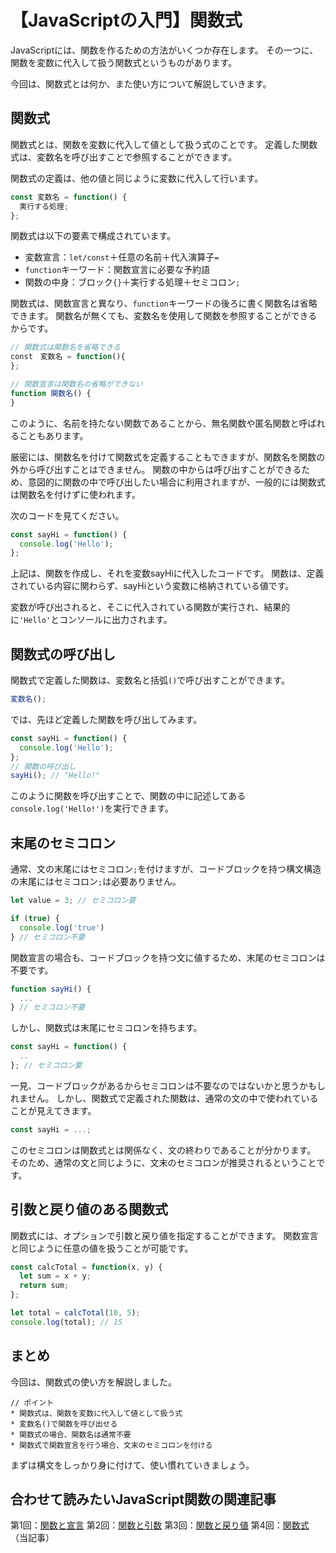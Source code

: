 # 【JavaScriptの入門】関数式

JavaScriptには、関数を作るための方法がいくつか存在します。
その一つに、関数を変数に代入して扱う関数式というものがあります。

今回は、関数式とは何か、また使い方について解説していきます。

## 関数式
関数式とは、関数を変数に代入して値として扱う式のことです。
定義した関数式は、変数名を呼び出すことで参照することができます。

関数式の定義は、他の値と同じように変数に代入して行います。
```javascript
const 変数名 = function() {
  実行する処理;
};
```
関数式は以下の要素で構成されています。
* 変数宣言：```let/const```＋任意の名前＋代入演算子```=```
* ```function```キーワード：関数宣言に必要な予約語
* 関数の中身：ブロック```{}```＋実行する処理＋セミコロン```;```

関数式は、関数宣言と異なり、```function```キーワードの後ろに書く関数名は省略できます。
関数名が無くても、変数名を使用して関数を参照することができるからです。
```javascript
// 関数式は関数名を省略できる
const　変数名 = function(){
};

// 関数宣言は関数名の省略ができない
function 関数名() {
}
```
このように、名前を持たない関数であることから、無名関数や匿名関数と呼ばれることもあります。

厳密には、関数名を付けて関数式を定義することもできますが、関数名を関数の外から呼び出すことはできません。
関数の中からは呼び出すことができるため、意図的に関数の中で呼び出したい場合に利用されますが、一般的には関数式は関数名を付けずに使われます。

次のコードを見てください。
```javascript
const sayHi = function() {
  console.log('Hello');
};
```
上記は、関数を作成し、それを変数sayHiに代入したコードです。
関数は、定義されている内容に関わらず、sayHiという変数に格納されている値です。

変数が呼び出されると、そこに代入されている関数が実行され、結果的に```'Hello'```とコンソールに出力されます。

## 関数式の呼び出し
関数式で定義した関数は、変数名と括弧```()```で呼び出すことができます。
```javascript
変数名();
```

では、先ほど定義した関数を呼び出してみます。
```javascript
const sayHi = function() {
  console.log('Hello');
};
// 関数の呼び出し
sayHi(); // "Hello!"
```

このように関数を呼び出すことで、関数の中に記述してある```console.log('Hello!')```を実行できます。

## 末尾のセミコロン
通常、文の末尾にはセミコロン```;```を付けますが、コードブロックを持つ構文構造の末尾にはセミコロン```;```は必要ありません。
```javascript
let value = 3; // セミコロン要

if (true) {
  console.log('true')
} // セミコロン不要
```

関数宣言の場合も、コードブロックを持つ文に値するため、末尾のセミコロンは不要です。
```javascript
function sayHi() {
  ...
} // セミコロン不要
```

しかし、関数式は末尾にセミコロンを持ちます。
```javascript
const sayHi = function() {
  ..
}; // セミコロン要
```
一見、コードブロックがあるからセミコロンは不要なのではないかと思うかもしれません。
しかし、関数式で定義された関数は、通常の文の中で使われていることが見えてきます。
```javascript
const sayHi = ...;
```
このセミコロンは関数式とは関係なく、文の終わりであることが分かります。
そのため、通常の文と同じように、文末のセミコロンが推奨されるということです。

## 引数と戻り値のある関数式
関数式には、オプションで引数と戻り値を指定することができます。
関数宣言と同じように任意の値を扱うことが可能です。

```javascript
const calcTotal = function(x, y) {
  let sum = x + y;
  return sum;
};

let total = calcTotal(10, 5); 
console.log(total); // 15
```

## まとめ
今回は、関数式の使い方を解説しました。

```plain
// ポイント
* 関数式は、関数を変数に代入して値として扱う式
* 変数名()で関数を呼び出せる
* 関数式の場合、関数名は通常不要
* 関数式で関数宣言を行う場合、文末のセミコロンを付ける
```

まずは構文をしっかり身に付けて、使い慣れていきましょう。

## 合わせて読みたいJavaScript関数の関連記事
第1回：[関数と宣言](https://tcd-theme.com/2022/04/javascript-function-declaration.html)
第2回：[関数と引数](https://tcd-theme.com/2022/04/javascript-function-parameter-argument.html)
第3回：[関数と戻り値](https://tcd-theme.com/2022/04/javascript-function-return.html)
第4回：[関数式](https://tcd-theme.com/2022/04/javascript-function-expressions.html)（当記事）




